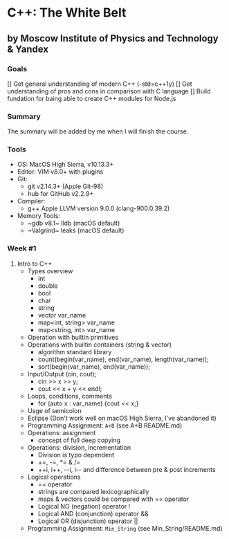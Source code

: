 # C++: The White Belt
## by Moscow Institute of Physics and Technology & Yandex

### Goals
[] Get general understanding of modern C++ (-std=c++1y)
[] Get understanding of pros and cons in comparison with C language
[] Build fundation for baing able to create C++ modules for Node.js

### Summary

The summary will be added by me when I will finish the course.

### Tools

* OS: MacOS High Sierra, v10.13.3+
* Editor: VIM v8.0+ with plugins
* Git:
	* git v2.14.3+ (Apple Git-98)
	* hub for GitHub v2.2.9+
* Compiler:
	* g++ Apple LLVM version 9.0.0 (clang-900.0.39.2)
* Memory Tools:
	* ~gdb v8.1~ lldb (macOS default)
	* ~Valgrind~ leaks (macOS default)

### Week #1

1. Intro to C++
	* Types overview
		* int
		* double
		* bool
		* char
		* string
		* vector<int> var_name
		* map<int, string> var_name
		* map<string, int> var_name
	* Operation with builtin primitives
	* Operations with builtin containers (string & vector)
		* algorithm standard library
		* count(begin(var_name), end(var_name), length(var_name));
		* sort(begin(var_name), end(var_name));
	* Input/Output (cin, cout);
		* cin >> x >> y;
		* cout << x + y << endl;
	* Loops, conditions, comments
		* for (auto x : var_name) {cout << x;}
	* Usge of semicolon
	* Eclipse (Don't work well on macOS High Sierra, I've abandoned it)
	* Programming Assignment: `A+B` (see A+B README.md)
	* Operations: assignment
		* concept of full deep copying
	* Operations: division, incrementation
		* Division is typo dependent
		* +=, -=, *= & /=
		* ++i, i++, --i, i-- and difference between pre & post increments
	* Logical operations
		* == operator
		* strings are compared lexicographically
		* maps & vectors could be compared with == operator
		* Logical NO (negation)	operator !
		* Logical AND (conjunction) operator &&
		* Logical OR (disjunction) operator ||
	* Programming Assignment: `Min_String` (see Min_String/README.md)
